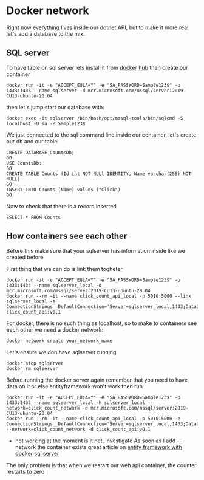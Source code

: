# Docker network

Right now everything lives inside our dotnet API, but to make it more real let's add a database to the mix.

## SQL server
To have table on sql server lets install it from [docker hub](https://hub.docker.com/_/microsoft-mssql-server)
then create our container
```
docker run -it -e "ACCEPT_EULA=Y" -e "SA_PASSWORD=Sample123$" -p 1433:1433 --name sqlserver -d mcr.microsoft.com/mssql/server:2019-CU13-ubuntu-20.04
```
then let's jump start our database with:
```
docker exec -it sqlserver /bin/bash/opt/mssql-tools/bin/sqlcmd -S localhost -U sa -P Sample123$
```
We just connected to the sql command line inside our container, let's create our db and our table:
```
CREATE DATABASE CountsDb;
GO
USE CountsDb;
GO
CREATE TABLE Counts (Id int NOT NULl IDENTITY, Name varchar(255) NOT NULL)
GO
INSERT INTO Counts (Name) values ("Click")
GO
```
Now to check that there is a record inserted
```
SELECT * FROM Counts
```

## How containers see each other

Before this make sure that your sqlserver has information inside like we created before

First thing that we can do is link them togheter
```
docker run -it -e "ACCEPT_EULA=Y" -e "SA_PASSWORD=Sample123$" -p 1433:1433 --name sqlserver_local -d mcr.microsoft.com/mssql/server:2019-CU13-ubuntu-20.04
docker run --rm -it --name click_count_api_local -p 5010:5000 --link sqlserver_local -e ConnectionStrings__DefaultConnection='Server=sqlserver_local,1433;Database=CountsDb;uid=SA;Password=Sample123$;' click_count_api:v0.1
```

For docker, there is no such thing as localhost, so to make to containers see each other  we need a docker network:
```
docker network create your_network_name
```
Let's ensure we don have sqlserver running
```
docker stop sqlserver
docker rm sqlserver
```
Before running the docker server again remember that you need to have data on it or else entityframework won't work
then run
```
docker run -it -e "ACCEPT_EULA=Y" -e "SA_PASSWORD=Sample123$" -p 1433:1433 --name sqlserver_local -h sqlserver_local --network=click_count_network -d mcr.microsoft.com/mssql/server:2019-CU13-ubuntu-20.04
docker run --rm -it --name click_count_api_local -p 5010:5000 -e ConnectionStrings__DefaultConnection='Server=sqlserver_local,1433;Database=CountsDb;uid=SA;Password=Sample123$;' --network=click_count_network -d click_count_api:v0.1
```
* not working at the moment is it net, investigate
As soon as I add --network the container exists
great article on [entity framework with docker sql server](https://dzone.com/articles/net-core-and-sql-server-in-docker-part-1-building)

The only problem is that when we restart our web api container, the counter restarts to zero
